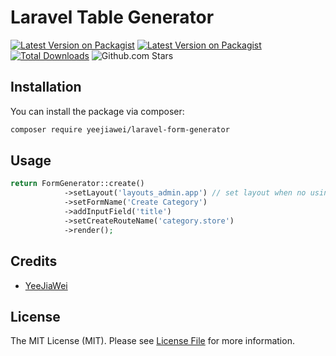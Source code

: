 # Laravel Table Generator

[![Latest Version on Packagist](https://img.shields.io/packagist/v/yeejiawei/laravel-form-generator.svg)](https://packagist.org/packages/yeejiawei/laravel-form-generator)
[![Latest Version on Packagist](https://img.shields.io/badge/license-MIT-green)](LICENSE.md)
[![Total Downloads](https://img.shields.io/packagist/dt/yeejiawei/laravel-form-generator.svg)](https://packagist.org/packages/yeejiawei/laravel-form-generator)
![Github.com Stars](https://img.shields.io/github/stars/yeejiawei/laravel-form-generator.svg)

## Installation

You can install the package via composer:

```bash
composer require yeejiawei/laravel-form-generator
```

## Usage

```php
return FormGenerator::create()
            ->setLayout('layouts_admin.app') // set layout when no using 'layouts.app' as default
            ->setFormName('Create Category')
            ->addInputField('title')
            ->setCreateRouteName('category.store')
            ->render();
```

## Credits

- [YeeJiaWei](https://github.com/YeeJiaWei)

## License

The MIT License (MIT). Please see [License File](LICENSE.md) for more information.